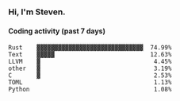 ### Hi, I'm Steven.

#### Coding activity (past 7 days)
```
Rust    ▓▓▓▓▓▓▓▓▓▓▓▓▓▓▓▓▓▓▓▓▓▓▓▓▓▓▓▓▓▓  74.99%
Text    ▓▓▓▓▓                           12.63%
LLVM    ▓                                4.45%
other   ▓                                3.19%
C       ▓                                2.53%
TOML                                     1.13%
Python                                   1.08%
```
